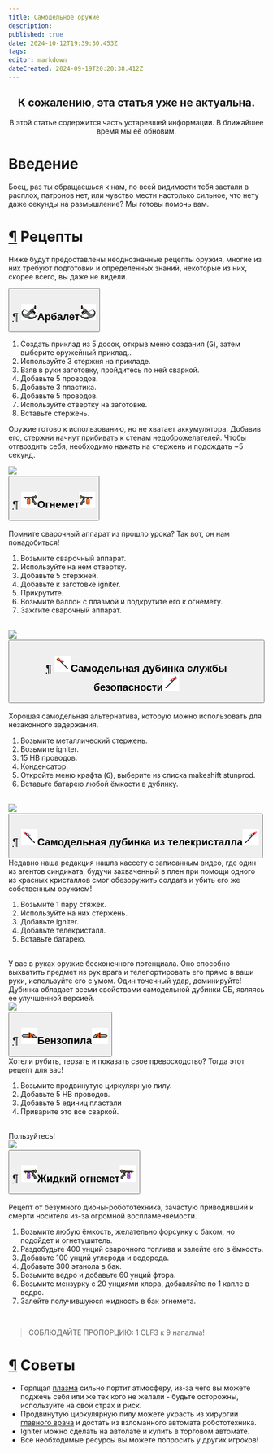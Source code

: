 ```yaml
---
title: Самодельное оружие
description: 
published: true
date: 2024-10-12T19:39:30.453Z
tags: 
editor: markdown
dateCreated: 2024-09-19T20:20:38.412Z
---
```


<center><div class="warning-banner">
  <h2>К сожалению, эта статья уже не актуальна.</h2>
  <p>В этой статье содержится часть устаревшей информации. В ближайшее время мы её обновим.</p>
</div>
</center>
 
<h1>Введение</h1>
<p>Боец, раз ты обращаешься к нам, по всей видимости тебя застали в расплох, патронов нет, или чувство мести настолько сильное, что нету даже секунды на размышление? Мы готовы помочь вам.</p>
<h1 id="рецепты" class="toc-header"><a class="toc-anchor" href="#рецепты">¶</a> Рецепты</h1>
<p>Ниже будут предоставлены неоднозначные рецепты оружия, многие из них требуют подготовки и определенных знаний, некоторые из них, скорее всего, вы даже не видели.</p>
<button type="button" class="collapsible">
  <h2 id="арбалет" class="toc-header"><a class="toc-anchor" href="#арбалет">¶</a> <img class="imgzagolovki" src="/guides/handmadeweapons/arbaletrevertfix.png">Арбалет<img class="imgzagolovki" src="/guides/handmadeweapons/arbalet.png"></h2>
</button>
<div class="content">
	<div class="imageBox">
  <div>
		<ol>
    <li>Создать приклад из 5 досок, открыв меню создания (<kbd>G</kbd>), затем выберите оружейный приклад..</li>
    <li>Используйте 3 стержня на прикладе.</li>
    <li>Взяв в руки заготовку, пройдитесь по ней сваркой.</li>
    <li>Добавьте 5 проводов.</li>
    <li>Добавьте 3 пластика.</li>
    <li>Добавьте 5 проводов.</li>
    <li>Используйте отвертку на заготовке.</li>
    <li>Вставьте стержень.</li>
  </ol>
<p>Оружие готово к использованию, но не хватает аккумулятора. Добавив его, стержни начнут прибивать к стенам недоброжелателей. Чтобы отгвоздить себя, необходимо нажать на стержень и подождать ~5 секунд.</p>
</div>
<img src="/samodelgunresources1.png">
 </div>
</div>
<button type="button" class="collapsible">
  <h2 id="огнемет" class="toc-header"><a class="toc-anchor" href="#огнемет">¶</a> <img class="imgzagolovki" src="/guides/handmadeweapons/ognemetrevert.png">Огнемет<img class="imgzagolovki" src="/guides/handmadeweapons/ognemet.png"></h2>
</button>
<div class="content">
	<div class="imageBox">
  <div>
  <br>Помните сварочный аппарат из прошло урока? Так вот, он нам понадобиться!
  <ol>
    <li>Возьмите сварочный аппарат.</li>
    <li>Используйте на нем отвертку.</li>
    <li>Добавьте 5 стержней.</li>
    <li>Добавьте к заготовке igniter.</li>
    <li>Прикрутите.</li>
    <li>Возьмите баллон с плазмой и подкрутите его к огнемету.</li>
    <li>Зажгите сварочный аппарат.</li>
  </ol>
  <br>
</div>
<img src="/resources2.png">
 </div>
</div>
<button type="button" class="collapsible">
  <h2 id="самодельная-дубинка-службы-безопасности" class="toc-header"><a class="toc-anchor" href="#самодельная-дубинка-службы-безопасности">¶</a> <img class="imgzagolovki" src="/guides/handmadeweapons/stunprodrevert.png">Самодельная дубинка службы безопасности<img class="imgzagolovki" src="/guides/handmadeweapons/stunprod.png"></h2>
</button>
<div class="content">
	<div class="imageBox">
  <div>
 <br>Хорошая самодельная альтернатива, которую можно использовать для незаконного задержания.
  <ol>
    <li>Возьмите металлический стержень.</li>
    <li>Возьмите igniter.</li>
    <li>15 НВ проводов.</li>
    <li>Конденсатор.</li>
    <li>Откройте меню крафта (<kbd>G</kbd>), выберите из списка makeshift stunprod.
</li>
    <li>Вставьте батарею любой ёмкости в дубинку.</li>
  </ol>
  <br>
</div>
<img src="/resources6.png">
 </div>
</div>
<button type="button" class="collapsible">
  <h2 id="самодельная-дубинка-из-телекристалла" class="toc-header"><a class="toc-anchor" href="#самодельная-дубинка-из-телекристалла">¶</a> <img class="imgzagolovki" src="/guides/handmadeweapons/telebatonrevert.png">Самодельная дубинка из телекристалла<img class="imgzagolovki" src="/guides/handmadeweapons/telebaton.png"></h2>
</button>
<div class="content">
	<div class="imageBox">
  <div>
 Недавно наша редакция нашла кассету с записанным видео, где один из агентов синдиката, будучи захваченный в плен при помощи одного из красных кристаллов смог обезоружить солдата и убить его же собственным оружием!
  <ol>
    <li>Возьмите 1 пару стяжек.</li>
    <li>Используйте на них стержень.</li>
    <li>Добавьте igniter.</li>
    <li>Добавьте телекристалл.</li>
    <li>Вставьте батарею.</li>
  </ol>
<br>У вас в руках оружие бесконечного потенциала. Оно способно выхватить предмет из рук врага и телепортировать его прямо в ваши руки, используйте его с умом. Один точечный удар, доминируйте!
Дубинка обладает всеми свойствами самодельной дубинки СБ, являясь ее улучшенной версией.
</div>
<img src="/resources3.png">
 </div>
</div><div>

</div><button type="button" class="collapsible">
  <h2 id="бензопила" class="toc-header"><a class="toc-anchor" href="#бензопила">¶</a> <img class="imgzagolovki" src="/guides/handmadeweapons/chainsaw.png">Бензопила<img class="imgzagolovki" src="/guides/handmadeweapons/chainsawrevert.png"></h2>
</button>
<div class="content">
	<div class="imageBox">
  <div>
  Хотели рубить, терзать и показать свое превосходство? Тогда этот рецепт для вас!
  <ol>
    <li>Возьмите продвинутую циркулярную пилу.</li>
    <li>Добавьте 5 НВ проводов.</li>
    <li>Добавьте 5 единиц пластали</li>
    <li>Приварите это все сваркой.</li>
  </ol>
  <br>Пользуйтесь!
</div>
<img src="/resources4.png">
 </div>
</div>
<button type="button" class="collapsible">
  <h2 id="жидкий-огнемет" class="toc-header"><a class="toc-anchor" href="#жидкий-огнемет">¶</a> <img class="imgzagolovki" src="/guides/handmadeweapons/jognemetrevert.png">Жидкий огнемет<img class="imgzagolovki" src="/guides/handmadeweapons/jognemet.png"></h2>
</button>
<div class="content">
  <div>
  <br>Рецепт от безумного дионы-робототехника,  зачастую приводивший к смерти носителя из-за огромной воспламеняемости.
  <ol>
    <li>Возьмите любую ёмкость, желательно форсунку с баком, но подойдет и огнетушитель.</li>
    <li>Раздобудьте 400 унций сварочного топлива и залейте его в ёмкость.</li>
    <li>Добавьте 100 унций углерода и водорода.</li>
    <li>Добавьте 300 этанола в бак.</li>
    <li>Возьмите ведро и добавьте 60 унций фтора.</li>
    <li>Возьмите мензурку с 20 унциями хлора, добавляйте по 1 капле в ведро.</li>
		<li>Залейте получившуюся жидкость в бак огнемета.</li>
  </ol>
  <br>
<blockquote class="is-warning">
<p>СОБЛЮДАЙТЕ ПРОПОРЦИЮ: 1 CLF3 к 9 напалма!</p>
</blockquote>
</div>
 </div><div>

</div><h1 id="советы" class="toc-header"><a class="toc-anchor" href="#советы">¶</a> Советы</h1>
<ul>
<li>Горящая <a href="/guides/pipes" class="is-internal-link is-valid-page">плазма</a> сильно портит атмосферу, из-за чего вы можете поджечь себя или же тех кого не желали - будьте осторожны, используйте на свой страх и риск.</li>
<li>Продвинутую циркулярную пилу можете украсть из хирургии <a href="/roles/chiefmedicalofficer" class="is-internal-link is-valid-page">главного врача</a> и достать из взломанного автомата робототехника.</li>
<li>Igniter можно сделать на автолате и купить в торговом автомате.</li>
<li>Все необходимые ресурсы вы можете попросить у других игроков!</li>
</ul>
</div>